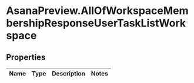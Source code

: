 # AsanaPreview.AllOfWorkspaceMembershipResponseUserTaskListWorkspace

## Properties
Name | Type | Description | Notes
------------ | ------------- | ------------- | -------------
